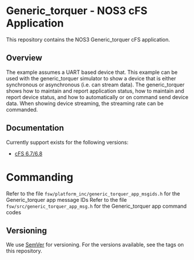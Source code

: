 
# Generic_torquer - NOS3 cFS Application

This repository contains the NOS3 Generic_torquer cFS application.

## Overview
The example assumes a UART based device that.  This example can be used
with the generic_torquer simulator to show a device that is either synchronous or
asynchronous (i.e. can stream data).  The generic_torquer shows how to maintain
and report application status, how to maintain and report device status,
and how to automatically or on command send device data.  When showing
device streaming, the streaming rate can be commanded.

## Documentation
Currently support exists for the following versions:
* [cFS 6.7/6.8](https://cfs.gsfc.nasa.gov/)

# Commanding
Refer to the file `fsw/platform_inc/generic_torquer_app_msgids.h` for the Generic_torquer app message IDs
Refer to the file `fsw/src/generic_torquer_app_msg.h` for the Generic_torquer app command codes

## Versioning
We use [SemVer](http://semver.org/) for versioning. For the versions available, see the tags on this repository.
